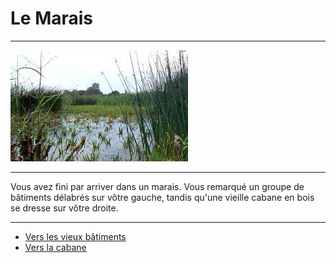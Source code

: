 # Le Marais

***
![Le Marais](https://github.com/Yacine-Oussadi/TP_Techmed_Groupe_1_Labyrinth/blob/main/Images/Marais.jpg)
***

Vous avez fini par arriver dans un marais. Vous remarqué un groupe de bâtiments délabrés sur vôtre gauche, tandis qu'une vieille cabane en bois se dresse sur vôtre droite.


***

- [Vers les vieux bâtiments](https://github.com/Yacine-Oussadi/TP_Techmed_Groupe_1_Labyrinth/blob/main/crous.md)
- [Vers la cabane](https://github.com/Yacine-Oussadi/TP_Techmed_Groupe_1_Labyrinth/blob/main/Cabane%20abandonn%C3%A9e.md)